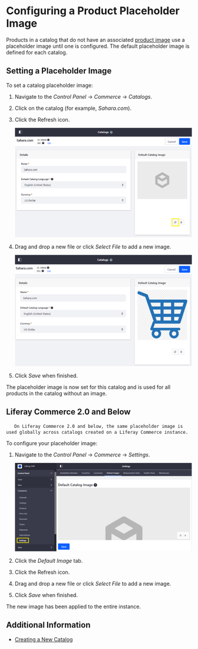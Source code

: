 # Configuring a Product Placeholder Image

Products in a catalog that do not have an associated [product image](./creating-and-managing-products/products/product-images.md) use a placeholder image until one is configured. The default placeholder image is defined for each catalog.

## Setting a Placeholder Image

To set a catalog placeholder image:

1. Navigate to the _Control Panel_ &rarr; _Commerce_ &rarr; _Catalogs_.
1. Click on the catalog (for example, _Sahara.com_).
1. Click the Refresh icon. <!-- Please just add a refresh icon in line here and take out the following image. -->

    ![Click the Refresh button to change the image.](./configuring-a-product-placeholder-image/images/02.png)

1. Drag and drop a new file or click _Select File_ to add a new image. <!-- Replace the following screenshot with one that shows me where to drag and drop or click "Select File" - I don't see it in any of the screenshots. -->

     ![Verify the image.](./configuring-a-product-placeholder-image/images/03.png)

1. Click _Save_ when finished.

The placeholder image is now set for this catalog and is used for all products in the catalog without an image.

## Liferay Commerce 2.0 and Below

```tip::
   On Liferay Commerce 2.0 and below, the same placeholder image is used globally across catalogs created on a Liferay Commerce instance.
```

To configure your placeholder image:

1. Navigate to the _Control Panel_ &rarr; _Commerce_ &rarr; _Settings_.

    ![Default Image is in the Settings tab.](./configuring-a-product-placeholder-image/images/04.png)

1. Click the _Default Image_ tab.
1. Click the Refresh icon.
1. Drag and drop a new file or click _Select File_ to add a new image.
1. Click _Save_ when finished.

The new image has been applied to the entire instance.

## Additional Information

* [Creating a New Catalog](./creating-a-new-catalog.md)

